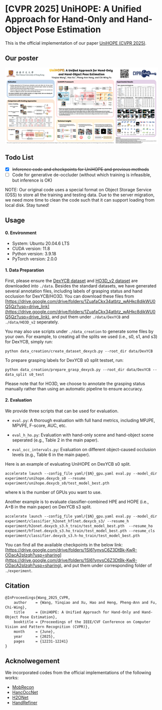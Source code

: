 # [CVPR 2025] UniHOPE: A Unified Approach for Hand-Only and Hand-Object Pose Estimation
This is the official implementation of our paper [UniHOPE (CVPR 2025)](https://openaccess.thecvf.com/content/CVPR2025/papers/Wang_UniHOPE_A_Unified_Approach_for_Hand-Only_and_Hand-Object_Pose_Estimation_CVPR_2025_paper.pdf).

## Our poster
![poster](./materials/cvpr-poster.png)

## Todo List
- [X] ~~Inference code and checkpoints for UniHOPE and previous methods~~
- [ ] Code for generative de-occluder (without which training is infeasible, but inference is OK)

NOTE: Our original code uses a special format on Object Storage Service (OSS) to store all the training and testing data. Due to the server migration, we need more time to clean the code such that it can support loading from local disk. Stay tuned!

## Usage

#### 0. Environment
* System: Ubuntu 20.04.6 LTS
* CUDA version: 11.8
* Python version: 3.9.18
* PyTorch version: 2.0.0

#### 1. Data Preparation
First, please ensure the [DexYCB dataset](https://dex-ycb.github.io/) and [HO3D_v2 dataset](https://1drv.ms/f/c/11742dd40d1cbdc1/ElPb2rhOCeRMg-dFSM3iwO8B5nS1SgnQJs9F6l28G0pKKg?e=TMuxgr) are downloaded into `./data`.
Besides the standard datasets, we have generated several annotation files, including labels of grasping status and hand occlusion for DexYCB/HO3D. You can download these files from [https://drive.google.com/drive/folders/1ZuafaCkx34atbtz_wAHkc8dikWU0Q5Qz?usp=drive_link](https://drive.google.com/drive/folders/1ZuafaCkx34atbtz_wAHkc8dikWU0Q5Qz?usp=drive_link), and put them under `./data/DexYCB` and `./data/HO3D_v2` seperately.

You may also use scripts under `./data_creation` to generate some files by your own. For example, 
to creating all the splits we used (i.e., s0, s1, and s3) for DexYCB, simply run: 

```
python data_creation/create_dataset_dexycb.py --root_dir data/DexYCB
```

To prepare grasping labels for DexYCB s0 split testset, run:

```
python data_creation/prepare_grasp_dexycb.py --root_dir data/DexYCB --data_split s0_test
```


Please note that for HO3D, we choose to annotate the grasping status manually rather than using an automatic pipeline to ensure accuracy.


#### 2. Evaluation
We provide three scripts that can be used for evaluation.

* `eval.py`: A thorough evaluation with full hand metrics, including MPJPE, MPVPE, F-score, AUC, etc.

* `eval_h_ho.py`: Evaluation with hand-only scene and hand-object scene seperated (e.g., Table 2 in the main paper).

* `eval_occ_intervals.py`:  Evaluation on different object-caused occlusion levels (e.g., Table 6 in the main paper).


Here is an example of evaluating UniHOPE on DexYCB s0 split.

```
accelerate launch --config_file yaml/{$N}_gpu.yaml eval.py --model_dir experiment/unihope.dexycb_s0 --resume experiment/unihope.dexycb_s0/test_model_best.pth
```

where `N` is the number of GPUs you want to use.

Another example is to evaluate classifier-combined HPE and HOPE (i.e., A+B in the main paper) on DexYCB s3 split.

```
accelerate launch --config_file yaml/{$N}_gpu.yaml eval.py --model_dir experiment/classifier_h2onet_hflnet.dexycb_s3/ --resume_h experiment/h2onet.dexycb_s3.h_train/test_model_best.pth  --resume_ho experiment/hflnet.dexycb_s3.ho_train/test_model_best.pth --resume_cls experiment/classifier.dexycb_s3.h-ho_train/test_model_best.pth
```

You can find all the available checkpoints in the below link: [https://drive.google.com/drive/folders/1SI61ynvsC6Z3DtBk-KwR-ODacA2plzqh?usp=sharing](https://drive.google.com/drive/folders/1SI61ynvsC6Z3DtBk-KwR-ODacA2plzqh?usp=sharing), and put them under corresponding folder of `./experiment`.

## Citation
```
@InProceedings{Wang_2025_CVPR,
    author    = {Wang, Yinqiao and Xu, Hao and Heng, Pheng-Ann and Fu, Chi-Wing},
    title     = {UniHOPE: A Unified Approach for Hand-Only and Hand-Object Pose Estimation},
    booktitle = {Proceedings of the IEEE/CVF Conference on Computer Vision and Pattern Recognition (CVPR)},
    month     = {June},
    year      = {2025},
    pages     = {12231-12241}
}
```

## Acknolwegement
We incorporated codes from the official implementations of the following works:
* [MobRecon](https://github.com/SeanChenxy/HandMesh)
* [HancOccNet](https://github.com/namepllet/HandOccNet) 
* [H2ONet](https://github.com/hxwork/H2ONet_Pytorch)
* [HandRefiner](https://github.com/wenquanlu/HandRefiner)